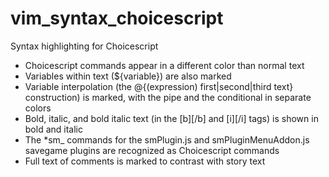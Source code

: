 # vim_syntax_choicescript
Syntax highlighting for Choicescript

- Choicescript commands appear in a different color than normal text
- Variables within text (${variable}) are also marked
- Variable interpolation (the @{(expression) first|second|third text} construction) is marked, with the pipe and the conditional in separate colors
- Bold, italic, and bold italic text (in the [b][/b] and [i][/i] tags) is shown in bold and italic
- The *sm_ commands for the smPlugin.js and smPluginMenuAddon.js savegame plugins are recognized as Choicescript commands
- Full text of comments is marked to contrast with story text
